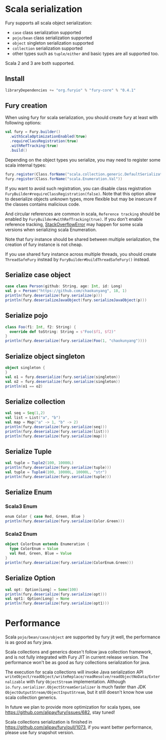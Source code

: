 <!-- fury_frontmatter --
title: Scala Serialization Guide
order: 4
-- fury_frontmatter -->

# Scala serialization
Fury supports all scala object serialization:
- `case` class serialization supported
- `pojo/bean` class serialization supported
- `object` singleton serialization supported
- `collection` serialization supported
- other types such as `tuple/either` and basic types are all supported too.

Scala 2 and 3 are both supported.

## Install
```sbt
libraryDependencies += "org.furyio" % "fury-core" % "0.4.1"
```

## Fury creation
When using fury for scala serialization, you should create fury at least with following options:
```scala
val fury = Fury.builder()
  .withScalaOptimizationEnabled(true)
  .requireClassRegistration(true)
  .withRefTracking(true)
  .build()
```
Depending on the object types you serialize, you may need to register some scala internal types:
```scala
fury.register(Class.forName("scala.collection.generic.DefaultSerializationProxy"))
fury.register(Class.forName("scala.Enumeration.Val"))
```
If you want to avoid such registration, you can disable class registration `FuryBuilder#requireClassRegistration(false)`.
Note that this option allow to deserialize objects unknown types, more flexible but may be insecure if the classes contains malicious code.

And circular references are common in scala, `Reference tracking` should be enabled by `FuryBuilder#withRefTracking(true)`. If you don't enable reference tracking, [StackOverflowError](https://github.com/alipay/fury/issues/1032) may happen for some scala versions when serializing scala Enumeration.

Note that fury instance should be shared between multiple serialization, the creation of fury instance is not cheap.

If you use shared fury instance across multiple threads, you should create `ThreadSafeFury` instead by `FuryBuilder#buildThreadSafeFury()` instead.

## Serialize case object
```scala
case class Person(github: String, age: Int, id: Long)
val p = Person("https://github.com/chaokunyang", 18, 1)
println(fury.deserialize(fury.serialize(p)))
println(fury.deserializeJavaObject(fury.serializeJavaObject(p)))
```

## Serialize pojo
```scala
class Foo(f1: Int, f2: String) {
  override def toString: String = s"Foo($f1, $f2)"
}
println(fury.deserialize(fury.serialize(Foo(1, "chaokunyang"))))
```

## Serialize object singleton
```scala
object singleton {
}
val o1 = fury.deserialize(fury.serialize(singleton))
val o2 = fury.deserialize(fury.serialize(singleton))
println(o1 == o2)
```

## Serialize collection
```scala
val seq = Seq(1,2)
val list = List("a", "b")
val map = Map("a" -> 1, "b" -> 2)
println(fury.deserialize(fury.serialize(seq)))
println(fury.deserialize(fury.serialize(list)))
println(fury.deserialize(fury.serialize(map)))
```

## Serialize Tuple
```scala
val tuple = Tuple2(100, 10000L)
println(fury.deserialize(fury.serialize(tuple)))
val tuple = Tuple4(100, 10000L, 10000L, "str")
println(fury.deserialize(fury.serialize(tuple)))
```

## Serialize Enum
### Scala3 Enum
```scala
enum Color { case Red, Green, Blue }
println(fury.deserialize(fury.serialize(Color.Green)))
```
### Scala2 Enum
```scala
object ColorEnum extends Enumeration {
  type ColorEnum = Value
  val Red, Green, Blue = Value
}
println(fury.deserialize(fury.serialize(ColorEnum.Green)))
```

## Serialize Option
```scala
val opt: Option[Long] = Some(100)
println(fury.deserialize(fury.serialize(opt)))
val opt1: Option[Long] = None
println(fury.deserialize(fury.serialize(opt1)))
```

# Performance
Scala `pojo/bean/case/object` are supported by fury jit well, the performance is as good as fury java.

Scala collections and generics doesn't follow java collection framework, and is not fully integrated with Fury JIT in current release version. The performance won't be as good as fury collections serialization for java.

The execution for scala collections will invoke Java serialization API `writeObject/readObject/writeReplace/readResolve/readObjectNoData/Externalizable` with fury `ObjectStream` implementation. Although `io.fury.serializer.ObjectStreamSerializer` is much faster than JDK `ObjectOutputStream/ObjectInputStream`, but it still doesn't know how use scala collection generics.

In future we plan to provide more optimization for scala types, see https://github.com/alipay/fury/issues/682, stay tuned!

Scala collections serialization is finished in https://github.com/alipay/fury/pull/1073, if you want better performance, please use fury snapshot version.
